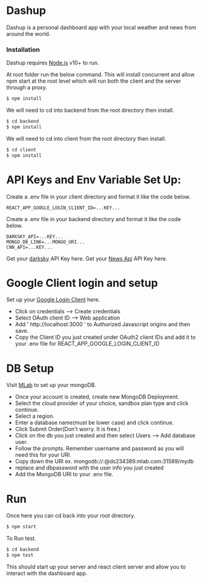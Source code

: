 # Dashup

Dashup is a personal dashboard app with your local weather and news from around the world.

### Installation

Dashup requires [Node.js](https://nodejs.org/) v10+ to run.

At root folder run the below command. This will install concurrent and allow npm start at the root level which will run both the client and the server through a proxy.

```sh
$ npm install
```

We will need to cd into backend from the root directory then install.

```sh
$ cd backend
$ npm install
```

We will need to cd into client from the root directory then install.

```sh
$ cd client
$ npm install
```

# API Keys and Env Variable Set Up:

Create a .env file in your client directory and format it like the code below.

    REACT_APP_GOOGLE_LOGIN_CLIENT_ID=...KEY...

Create a .env file in your backend directory and format it like the code below.

    DARKSKY_API=...KEY...
    MONGO_DB_LINK=...MONGO_URI...
    CNN_API=...KEY...

Get your [darksky] API Key here.
Get your [News Api] API Key here.

# Google Client login and setup

Set up your [Google Login Client] here.

- Click on credentials --> Create credentials
- Select OAuth client ID --> Web application
- Add ' http://localhost:3000 ' to Authorized Javascript origins and then save.
- Copy the Client ID you just created under OAuth2 client IDs and add it to your .env file for REACT_APP_GOOGLE_LOGIN_CLIENT_ID

# DB Setup

Visit [MLab] to set up your mongoDB.

- Once your account is created, create new MongoDB Deployment.
- Select the cloud provider of your choice, sandbox plan type and click continue.
- Select a region.
- Enter a database name(must be lower case) and click continue.
- Click Submit Order(Don't worry. It is free.)
- Click on the db you just created and then select Users --> Add database user.
- Follow the prompts. Remember username and password as you will need this for your URI.
- Copy down the URI ex. mongodb://<dbuser>:<dbpassword>@ds234389.mlab.com:31589/mydb
- replace <dbuser> and dbpassword with the user info you just created
- Add the MongoDB URI to your .env file.

# Run

Once here you can cd back into your root directory.

```sh
$ npm start
```

To Run test.

```sh
$ cd backend
$ npm test
```

This should start up your server and react client server and allow you to interact with the dashboard app.

[darksky]: https://darksky.net/dev
[node.js]: http://nodejs.org
[news api]: https://newsapi.org/
[google login client]: https://console.cloud.google.com/apis
[mlab]: https://mlab.com
[express]: http://expressjs.com
[angularjs]: http://angularjs.org
[gulp]: http://gulpjs.com

